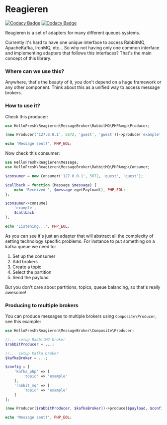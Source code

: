 # Reagieren

[![Codacy Badge](https://api.codacy.com/project/badge/grade/7b18de58d3ad44a28670caae83a9ba42)](https://www.codacy.com/app/italolelis/reagieren)
[![Codacy Badge](https://api.codacy.com/project/badge/coverage/7b18de58d3ad44a28670caae83a9ba42)](https://www.codacy.com/app/italolelis/reagieren)

Reagieren is a set of adapters for many different queues systems.

Currently it's hard to have one unique interface to access RabbitMQ, ApacheKafka, IronMQ, etc...
So why not having only one common interface and implementing adapters that follows this interfaces?
That's the main concept of this library.

### Where can we use this?

Anywhere, that's the beauty of it, you don't depend on a huge framework or any other component. Think about this as
a unified way to access message brokers.

### How to use it?

Check this producer:

```php
use HelloFresh\Reagieren\MessageBroker\RabbitMQ\PHPAmqp\Producer;

(new Producer('127.0.0.1', 5672, 'guest', 'guest'))->produce('example', 'Hello world this is a message');

echo 'Message sent!', PHP_EOL;
```

Now check this consumer:

```php
use HelloFresh\Reagieren\Message;
use HelloFresh\Reagieren\MessageBroker\RabbitMQ\PHPAmqp\Consumer;

$consumer = new Consumer('127.0.0.1', 5672, 'guest', 'guest');

$callback = function (Message $message) {
    echo 'Received ', $message->getPayload(), PHP_EOL;
};

$consumer->consume(
    'example',
    $callback
);

echo 'Listening...', PHP_EOL;
```

As you can see it's just an adapter that will abstract all the complexity of setting technology specific problems.
For instance to put something on a kafka queue we need to:

1. Set up the consumer
2. Add brokers
3. Create a topic
4. Select the partition
5. Send the payload

But you don't care about partitions, topics, queue balancing, so that's really awesome!

### Producing to multiple brokers

You can produce messages to multiple brokers using `Composite\Producer`, see this example:

```php
use HelloFresh\Reagieren\MessageBroker\Composite\Producer;

//... setup RabbitMQ broker
$rabbitProducer = ...;

//... setup Kafka broker
$kafkaBroker = ...;

$config = [
    'kafka_php' => [
        'topic' => 'example'
    ],
    'rabbit_mq' => [
        'topic' => 'example'
    ]
];

(new Producer($rabbitProducer, $kafkaBroker))->produce($payload, $config);

echo 'Message sent!', PHP_EOL;
```
